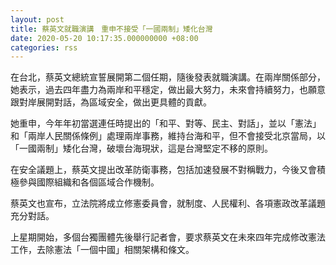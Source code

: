 ```yaml
---
layout: post
title: 蔡英文就職演講　重申不接受「一國兩制」矮化台灣
date: 2020-05-20 10:17:35.000000000 +08:00
categories: rss
---
```


在台北，蔡英文總統宣誓展開第二個任期，隨後發表就職演講。在兩岸關係部分，她表示，過去四年盡力為兩岸和平穩定，做出最大努力，未來會持續努力，也願意跟對岸展開對話，為區域安全，做出更具體的貢獻。

她重申，今年年初當選連任時提出的「和平、對等、民主、對話」，並以「憲法」和「兩岸人民關係條例」處理兩岸事務，維持台海和平，但不會接受北京當局，以「一國兩制」矮化台灣，破壞台海現狀，這是台灣堅定不移的原則。

在安全議題上，蔡英文提出改革防衛事務，包括加速發展不對稱戰力，今後又會積極參與國際組織和各個區域合作機制。

蔡英文也宣布，立法院將成立修憲委員會，就制度、人民權利、各項憲政改革議題充分對話。

上星期開始，多個台獨團體先後舉行記者會，要求蔡英文在未來四年完成修改憲法工作，去除憲法「一個中國」相關架構和條文。
